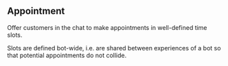 ## Appointment

Offer customers in the chat to make appointments in well-defined time slots. 

Slots are defined bot-wide, i.e. are shared between experiences of a bot so that potential appointments do not collide.
